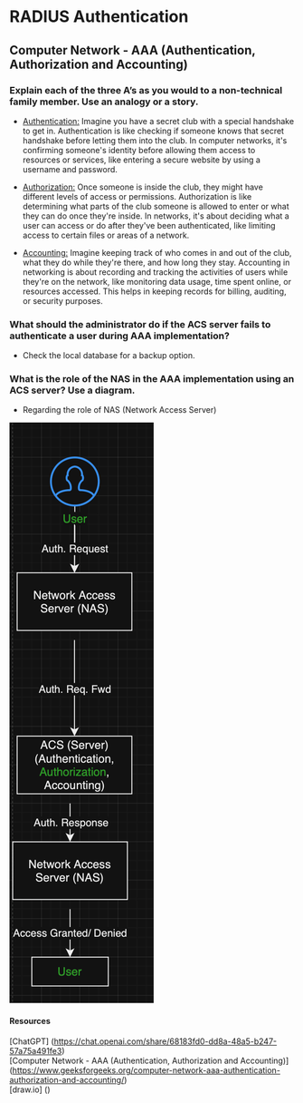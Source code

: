 # RADIUS Authentication
## Computer Network - AAA (Authentication, Authorization and Accounting)

### Explain each of the three A’s as you would to a non-technical family member. Use an analogy or a story.
- <u> Authentication:</u> Imagine you have a secret club with a special handshake to get in. Authentication is like checking if someone knows that secret handshake before letting them into the club. In computer networks, it's confirming someone's identity before allowing them access to resources or services, like entering a secure website by using a username and password.

- <u> Authorization:</u>  Once someone is inside the club, they might have different levels of access or permissions. Authorization is like determining what parts of the club someone is allowed to enter or what they can do once they're inside. In networks, it's about deciding what a user can access or do after they've been authenticated, like limiting access to certain files or areas of a network.

- <u> Accounting:</u>  Imagine keeping track of who comes in and out of the club, what they do while they're there, and how long they stay. Accounting in networking is about recording and tracking the activities of users while they're on the network, like monitoring data usage, time spent online, or resources accessed. This helps in keeping records for billing, auditing, or security purposes.

### What should the administrator do if the ACS server fails to authenticate a user during AAA implementation?
- Check the local database for a backup option. 

### What is the role of the NAS in the AAA implementation using an ACS server? Use a diagram.
- Regarding the role of NAS (Network Access Server)

![Alt text](image.png)

#### Resources 
[ChatGPT] (https://chat.openai.com/share/68183fd0-dd8a-48a5-b247-57a75a491fe3) <br>
[Computer Network - AAA (Authentication, Authorization and Accounting)] (https://www.geeksforgeeks.org/computer-network-aaa-authentication-authorization-and-accounting/) <br>
[draw.io] ()